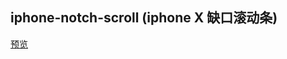 ## iphone-notch-scroll (iphone X 缺口滚动条)

[预览](https://nooodev.github.io/Frontend-Library/packages/iphone-notch-scroll/)